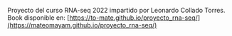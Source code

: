 Proyecto del curso RNA-seq 2022 impartido por Leonardo Collado Torres.  
Book disponible en: [https://to-mate.github.io/proyecto_rna-seq/](https://mateomayam.github.io/proyecto_rna-seq/)
